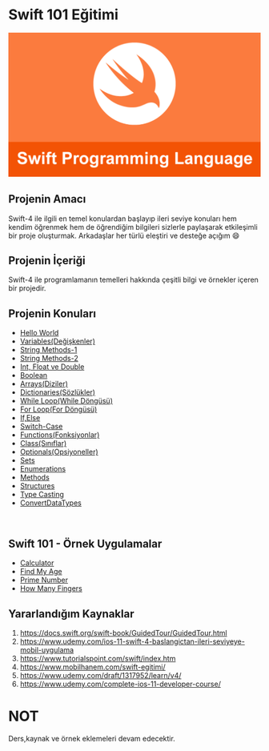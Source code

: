 # Swift 101 Eğitimi

![Screenshot](swift.png)

## Projenin Amacı

Swift-4 ile ilgili en temel konulardan başlayıp ileri seviye konuları hem kendim öğrenmek hem de öğrendiğim bilgileri sizlerle paylaşarak etkileşimli bir proje oluşturmak. Arkadaşlar her türlü eleştiri ve desteğe açığım :smile:

## Projenin İçeriği
Swift-4 ile programlamanın temelleri hakkında çeşitli bilgi ve örnekler içeren bir projedir. <br>

## Projenin Konuları

- [Hello World](https://github.com/halilozel1903/Swift101/tree/master/HelloWorld.playground)
- [Variables(Değişkenler)](https://github.com/halilozel1903/Swift101/tree/master/Variables.playground)
- [String Methods-1](https://github.com/halilozel1903/Swift101/tree/master/String.playground)
- [String Methods-2](https://github.com/halilozel1903/Swift101/tree/master/StringExample.playground)
- [Int, Float ve Double](https://github.com/halilozel1903/Swift101/tree/master/Int%26Double%26Float.playground)
- [Boolean](https://github.com/halilozel1903/Swift101/tree/master/Boolean.playground)
- [Arrays(Diziler)](https://github.com/halilozel1903/Swift101/tree/master/Arrays.playground)
- [Dictionaries(Sözlükler)](https://github.com/halilozel1903/Swift101/tree/master/Dictionaries.playground)
- [While Loop(While Döngüsü)](https://github.com/halilozel1903/Swift101/tree/master/WhileLoop.playground)
- [For Loop(For Döngüsü)](https://github.com/halilozel1903/Swift101/tree/master/ForLoop.playground)
- [If,Else](https://github.com/halilozel1903/Swift101/tree/master/IfElse.playground)
- [Switch-Case](https://github.com/halilozel1903/Swift101/tree/master/SwitchCase.playground)
- [Functions(Fonksiyonlar)](https://github.com/halilozel1903/Swift101/tree/master/Function.playground)
- [Class(Sınıflar)](https://github.com/halilozel1903/Swift101/tree/master/Classes.playground)
- [Optionals(Opsiyoneller)](https://github.com/halilozel1903/Swift101/tree/master/Optionals.playground)
- [Sets](https://github.com/halilozel1903/Swift101/tree/master/Sets.playground)
- [Enumerations](https://github.com/halilozel1903/Swift101/tree/master/Enumerations.playground)
- [Methods](https://github.com/halilozel1903/Swift101/tree/master/Methods.playground)
- [Structures](https://github.com/halilozel1903/Swift101/tree/master/Structures.playground)
- [Type Casting](https://github.com/halilozel1903/Swift101/tree/master/TypeCasting.playground)
- [ConvertDataTypes](https://github.com/halilozel1903/Swift101/tree/master/ConvertDataTypes.playground)


<br>


## Swift 101 - Örnek Uygulamalar

- [Calculator](https://github.com/halilozel1903/Swift101/tree/master/Calculator.playground)
- [Find My Age](https://github.com/halilozel1903/Swift101/tree/master/FindMyAge.playground)
- [Prime Number](https://github.com/halilozel1903/Swift101/tree/master/PrimeNumber.playground)
- [How Many Fingers](https://github.com/halilozel1903/Swift101/tree/master/HowManyFingers)




## Yararlandığım Kaynaklar

1. https://docs.swift.org/swift-book/GuidedTour/GuidedTour.html
2. https://www.udemy.com/ios-11-swift-4-baslangictan-ileri-seviyeye-mobil-uygulama
3. https://www.tutorialspoint.com/swift/index.htm
4. https://www.mobilhanem.com/swift-egitimi/
5. https://www.udemy.com/draft/1317952/learn/v4/
6. https://www.udemy.com/complete-ios-11-developer-course/


# NOT
Ders,kaynak ve örnek eklemeleri devam edecektir. <br>



 
